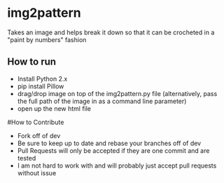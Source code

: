 # img2pattern
Takes an image and helps break it down so that it can be crocheted in a "paint by numbers" fashion

## How to run
- Install Python 2.x
- pip install Pillow
- drag/drop image on top of the img2pattern.py file (alternatively, pass the full path of the image in as a command line parameter)
- open up the new html file

#How to Contribute
- Fork off of dev
- Be sure to keep up to date and rebase your branches off of dev
- Pull Requests will only be accepted if they are one commit and are tested
- I am not hard to work with and will probably just accept pull requests without issue
